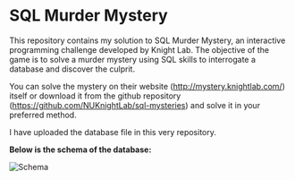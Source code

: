 # SQL Murder Mystery

This repository contains my solution to SQL Murder Mystery, an interactive programming challenge developed by Knight Lab. The objective of the game is to solve a murder mystery using SQL skills to interrogate a database and discover the culprit.

You can solve the mystery on their website (http://mystery.knightlab.com/) itself or download it from the github repository (https://github.com/NUKnightLab/sql-mysteries) and solve it in your preferred method.

I have uploaded the database file in this very repository.

**Below is the schema of the database:**

![Schema](https://raw.githubusercontent.com/NUKnightLab/sql-mysteries/master/schema.png)
